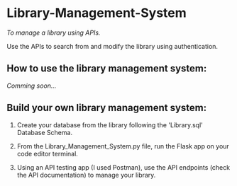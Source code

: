 # Library-Management-System
_To manage a library using APIs._

Use the APIs to search from and modify the library using authentication.

## How to use the library management system:
_Comming soon..._


## Build your own library management system: 
1. Create your database from the library following the 'Library.sql' Database Schema.

2. From the Library_Management_System.py file, run the Flask app on your code editor terminal.

3. Using an API testing app (I used Postman), use the API endpoints (check the API documentation) to manage your library. 





